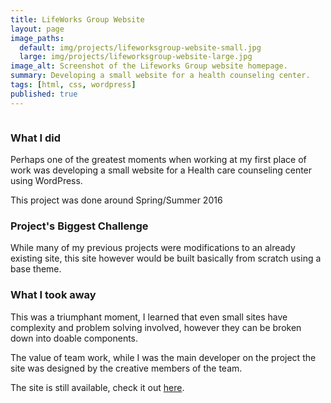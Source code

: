 ```yaml
---
title: LifeWorks Group Website
layout: page
image_paths:
  default: img/projects/lifeworksgroup-website-small.jpg
  large: img/projects/lifeworksgroup-website-large.jpg
image_alt: Screenshot of the Lifeworks Group website homepage.
summary: Developing a small website for a health counseling center.
tags: [html, css, wordpress]
published: true
---
```


<img src="{{site.baseurl}}/img/projects/lifeworksgroup-homepage.png" alt="">

### What I did

Perhaps one of the greatest moments when working at my first place of work was developing a small website for a Health care counseling center using WordPress.

This project was done around Spring/Summer 2016

### Project's Biggest Challenge

While many of my previous projects were modifications to an already existing site, this site however would be built basically from scratch using a base theme. 

### What I took away

This was a triumphant moment, I learned that even small sites have complexity and problem solving involved, however they can be broken down into doable components.

The value of team work, while I was the main developer on the project the site was designed by the creative members of the team.

The site is still available, check it out [here](http://lifeworksgroup.org/).